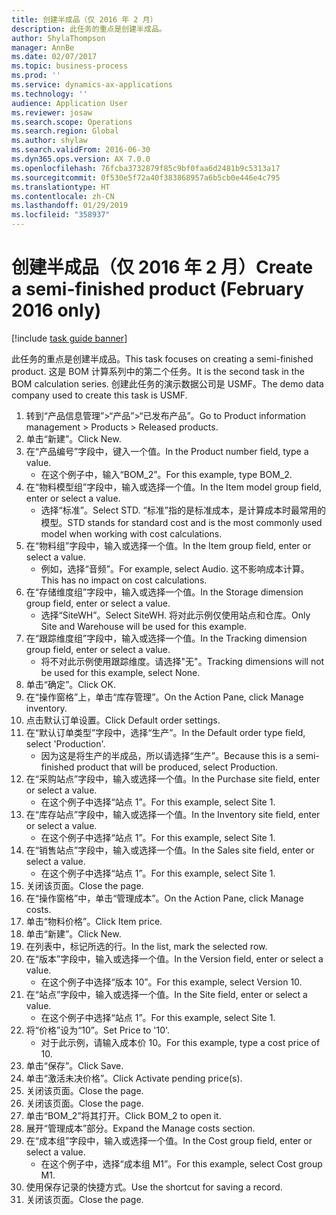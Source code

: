```yaml
---
title: 创建半成品（仅 2016 年 2 月）
description: 此任务的重点是创建半成品。
author: ShylaThompson
manager: AnnBe
ms.date: 02/07/2017
ms.topic: business-process
ms.prod: ''
ms.service: dynamics-ax-applications
ms.technology: ''
audience: Application User
ms.reviewer: josaw
ms.search.scope: Operations
ms.search.region: Global
ms.author: shylaw
ms.search.validFrom: 2016-06-30
ms.dyn365.ops.version: AX 7.0.0
ms.openlocfilehash: 76fcba3732879f85c9bf0faa6d2481b9c5313a17
ms.sourcegitcommit: 0f530e5f72a40f383868957a6b5cb0e446e4c795
ms.translationtype: HT
ms.contentlocale: zh-CN
ms.lasthandoff: 01/29/2019
ms.locfileid: "358937"
---
```

# <a name="create-a-semi-finished-product-february-2016-only"></a><span data-ttu-id="a8a4c-103">创建半成品（仅 2016 年 2 月）</span><span class="sxs-lookup"><span data-stu-id="a8a4c-103">Create a semi-finished product (February 2016 only)</span></span>

[!include [task guide banner](../../includes/task-guide-banner.md)]

<span data-ttu-id="a8a4c-104">此任务的重点是创建半成品。</span><span class="sxs-lookup"><span data-stu-id="a8a4c-104">This task focuses on creating a semi-finished product.</span></span> <span data-ttu-id="a8a4c-105">这是 BOM 计算系列中的第二个任务。</span><span class="sxs-lookup"><span data-stu-id="a8a4c-105">It is the second task in the BOM calculation series.</span></span> <span data-ttu-id="a8a4c-106">创建此任务的演示数据公司是 USMF。</span><span class="sxs-lookup"><span data-stu-id="a8a4c-106">The demo data company used to create this task is USMF.</span></span>

1. <span data-ttu-id="a8a4c-107">转到“产品信息管理”>“产品”>“已发布产品”。</span><span class="sxs-lookup"><span data-stu-id="a8a4c-107">Go to Product information management > Products > Released products.</span></span>
2. <span data-ttu-id="a8a4c-108">单击“新建”。</span><span class="sxs-lookup"><span data-stu-id="a8a4c-108">Click New.</span></span>
3. <span data-ttu-id="a8a4c-109">在“产品编号”字段中，键入一个值。</span><span class="sxs-lookup"><span data-stu-id="a8a4c-109">In the Product number field, type a value.</span></span>
    * <span data-ttu-id="a8a4c-110">在这个例子中，输入“BOM_2”。</span><span class="sxs-lookup"><span data-stu-id="a8a4c-110">For this example, type BOM_2.</span></span>  
4. <span data-ttu-id="a8a4c-111">在“物料模型组”字段中，输入或选择一个值。</span><span class="sxs-lookup"><span data-stu-id="a8a4c-111">In the Item model group field, enter or select a value.</span></span>
    * <span data-ttu-id="a8a4c-112">选择“标准”。</span><span class="sxs-lookup"><span data-stu-id="a8a4c-112">Select STD.</span></span> <span data-ttu-id="a8a4c-113">“标准”指的是标准成本，是计算成本时最常用的模型。</span><span class="sxs-lookup"><span data-stu-id="a8a4c-113">STD stands for standard cost and is the most commonly used model when working with cost calculations.</span></span>  
5. <span data-ttu-id="a8a4c-114">在“物料组”字段中，输入或选择一个值。</span><span class="sxs-lookup"><span data-stu-id="a8a4c-114">In the Item group field, enter or select a value.</span></span>
    * <span data-ttu-id="a8a4c-115">例如，选择“音频”。</span><span class="sxs-lookup"><span data-stu-id="a8a4c-115">For example, select Audio.</span></span> <span data-ttu-id="a8a4c-116">这不影响成本计算。</span><span class="sxs-lookup"><span data-stu-id="a8a4c-116">This has no impact on cost calculations.</span></span>  
6. <span data-ttu-id="a8a4c-117">在“存储维度组”字段中，输入或选择一个值。</span><span class="sxs-lookup"><span data-stu-id="a8a4c-117">In the Storage dimension group field, enter or select a value.</span></span>
    * <span data-ttu-id="a8a4c-118">选择“SiteWH”。</span><span class="sxs-lookup"><span data-stu-id="a8a4c-118">Select SiteWH.</span></span> <span data-ttu-id="a8a4c-119">将对此示例仅使用站点和仓库。</span><span class="sxs-lookup"><span data-stu-id="a8a4c-119">Only Site and Warehouse will be used for this example.</span></span>  
7. <span data-ttu-id="a8a4c-120">在“跟踪维度组”字段中，输入或选择一个值。</span><span class="sxs-lookup"><span data-stu-id="a8a4c-120">In the Tracking dimension group field, enter or select a value.</span></span>
    * <span data-ttu-id="a8a4c-121">将不对此示例使用跟踪维度。请选择"无"。</span><span class="sxs-lookup"><span data-stu-id="a8a4c-121">Tracking dimensions will not be used for this example, select None.</span></span>  
8. <span data-ttu-id="a8a4c-122">单击“确定”。</span><span class="sxs-lookup"><span data-stu-id="a8a4c-122">Click OK.</span></span>
9. <span data-ttu-id="a8a4c-123">在“操作窗格”上，单击“库存管理”。</span><span class="sxs-lookup"><span data-stu-id="a8a4c-123">On the Action Pane, click Manage inventory.</span></span>
10. <span data-ttu-id="a8a4c-124">点击默认订单设置。</span><span class="sxs-lookup"><span data-stu-id="a8a4c-124">Click Default order settings.</span></span>
11. <span data-ttu-id="a8a4c-125">在“默认订单类型”字段中，选择“生产”。</span><span class="sxs-lookup"><span data-stu-id="a8a4c-125">In the Default order type field, select 'Production'.</span></span>
    * <span data-ttu-id="a8a4c-126">因为这是将生产的半成品，所以请选择“生产”。</span><span class="sxs-lookup"><span data-stu-id="a8a4c-126">Because this is a semi-finished product that will be produced, select Production.</span></span>  
12. <span data-ttu-id="a8a4c-127">在“采购站点”字段中，输入或选择一个值。</span><span class="sxs-lookup"><span data-stu-id="a8a4c-127">In the Purchase site field, enter or select a value.</span></span>
    * <span data-ttu-id="a8a4c-128">在这个例子中选择“站点 1”。</span><span class="sxs-lookup"><span data-stu-id="a8a4c-128">For this example, select Site 1.</span></span>  
13. <span data-ttu-id="a8a4c-129">在“库存站点”字段中，输入或选择一个值。</span><span class="sxs-lookup"><span data-stu-id="a8a4c-129">In the Inventory site field, enter or select a value.</span></span>
    * <span data-ttu-id="a8a4c-130">在这个例子中选择“站点 1”。</span><span class="sxs-lookup"><span data-stu-id="a8a4c-130">For this example, select Site 1.</span></span>  
14. <span data-ttu-id="a8a4c-131">在“销售站点”字段中，输入或选择一个值。</span><span class="sxs-lookup"><span data-stu-id="a8a4c-131">In the Sales site field, enter or select a value.</span></span>
    * <span data-ttu-id="a8a4c-132">在这个例子中选择“站点 1”。</span><span class="sxs-lookup"><span data-stu-id="a8a4c-132">For this example, select Site 1.</span></span>  
15. <span data-ttu-id="a8a4c-133">关闭该页面。</span><span class="sxs-lookup"><span data-stu-id="a8a4c-133">Close the page.</span></span>
16. <span data-ttu-id="a8a4c-134">在“操作窗格”中，单击“管理成本”。</span><span class="sxs-lookup"><span data-stu-id="a8a4c-134">On the Action Pane, click Manage costs.</span></span>
17. <span data-ttu-id="a8a4c-135">单击“物料价格”。</span><span class="sxs-lookup"><span data-stu-id="a8a4c-135">Click Item price.</span></span>
18. <span data-ttu-id="a8a4c-136">单击“新建”。</span><span class="sxs-lookup"><span data-stu-id="a8a4c-136">Click New.</span></span>
19. <span data-ttu-id="a8a4c-137">在列表中，标记所选的行。</span><span class="sxs-lookup"><span data-stu-id="a8a4c-137">In the list, mark the selected row.</span></span>
20. <span data-ttu-id="a8a4c-138">在“版本”字段中，输入或选择一个值。</span><span class="sxs-lookup"><span data-stu-id="a8a4c-138">In the Version field, enter or select a value.</span></span>
    * <span data-ttu-id="a8a4c-139">在这个例子中选择“版本 10”。</span><span class="sxs-lookup"><span data-stu-id="a8a4c-139">For this example, select Version 10.</span></span>  
21. <span data-ttu-id="a8a4c-140">在“站点”字段中，输入或选择一个值。</span><span class="sxs-lookup"><span data-stu-id="a8a4c-140">In the Site field, enter or select a value.</span></span>
    * <span data-ttu-id="a8a4c-141">在这个例子中选择“站点 1”。</span><span class="sxs-lookup"><span data-stu-id="a8a4c-141">For this example, select Site 1.</span></span>  
22. <span data-ttu-id="a8a4c-142">将“价格”设为“10”。</span><span class="sxs-lookup"><span data-stu-id="a8a4c-142">Set Price to '10'.</span></span>
    * <span data-ttu-id="a8a4c-143">对于此示例，请输入成本价 10。</span><span class="sxs-lookup"><span data-stu-id="a8a4c-143">For this example, type a cost price of 10.</span></span>  
23. <span data-ttu-id="a8a4c-144">单击“保存”。</span><span class="sxs-lookup"><span data-stu-id="a8a4c-144">Click Save.</span></span>
24. <span data-ttu-id="a8a4c-145">单击“激活未决价格”。</span><span class="sxs-lookup"><span data-stu-id="a8a4c-145">Click Activate pending price(s).</span></span>
25. <span data-ttu-id="a8a4c-146">关闭该页面。</span><span class="sxs-lookup"><span data-stu-id="a8a4c-146">Close the page.</span></span>
26. <span data-ttu-id="a8a4c-147">关闭该页面。</span><span class="sxs-lookup"><span data-stu-id="a8a4c-147">Close the page.</span></span>
27. <span data-ttu-id="a8a4c-148">单击“BOM_2”将其打开。</span><span class="sxs-lookup"><span data-stu-id="a8a4c-148">Click BOM_2 to open it.</span></span>
28. <span data-ttu-id="a8a4c-149">展开“管理成本”部分。</span><span class="sxs-lookup"><span data-stu-id="a8a4c-149">Expand the Manage costs section.</span></span>
29. <span data-ttu-id="a8a4c-150">在“成本组”字段中，输入或选择一个值。</span><span class="sxs-lookup"><span data-stu-id="a8a4c-150">In the Cost group field, enter or select a value.</span></span>
    * <span data-ttu-id="a8a4c-151">在这个例子中，选择“成本组 M1”。</span><span class="sxs-lookup"><span data-stu-id="a8a4c-151">For this example, select Cost group M1.</span></span>  
30. <span data-ttu-id="a8a4c-152">使用保存记录的快捷方式。</span><span class="sxs-lookup"><span data-stu-id="a8a4c-152">Use the shortcut for saving a record.</span></span>
31. <span data-ttu-id="a8a4c-153">关闭该页面。</span><span class="sxs-lookup"><span data-stu-id="a8a4c-153">Close the page.</span></span>


